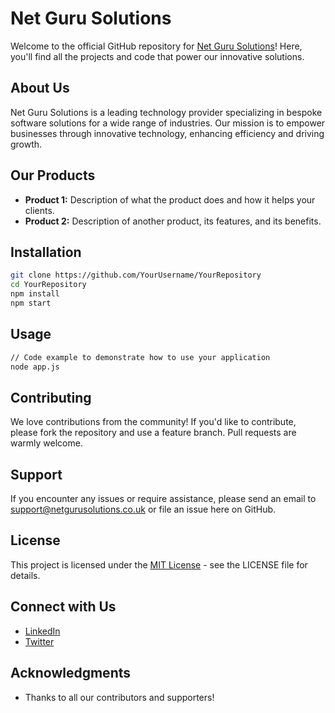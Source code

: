 
# Net Guru Solutions

Welcome to the official GitHub repository for [Net Guru Solutions](http://netgurusolutions.co.uk)! Here, you'll find all the projects and code that power our innovative solutions.

## About Us

Net Guru Solutions is a leading technology provider specializing in bespoke software solutions for a wide range of industries. Our mission is to empower businesses through innovative technology, enhancing efficiency and driving growth.

## Our Products

- **Product 1:** Description of what the product does and how it helps your clients.
- **Product 2:** Description of another product, its features, and its benefits.

## Installation

```bash
git clone https://github.com/YourUsername/YourRepository
cd YourRepository
npm install
npm start
```

## Usage

```bash
// Code example to demonstrate how to use your application
node app.js
```

## Contributing

We love contributions from the community! If you'd like to contribute, please fork the repository and use a feature branch. Pull requests are warmly welcome.

## Support

If you encounter any issues or require assistance, please send an email to support@netgurusolutions.co.uk or file an issue here on GitHub.

## License

This project is licensed under the [MIT License](LICENSE) - see the LICENSE file for details.

## Connect with Us

- [LinkedIn](https://www.linkedin.com/company/netgurusolutions)
- [Twitter](https://twitter.com/netgurusolutions)

## Acknowledgments
- Thanks to all our contributors and supporters!
